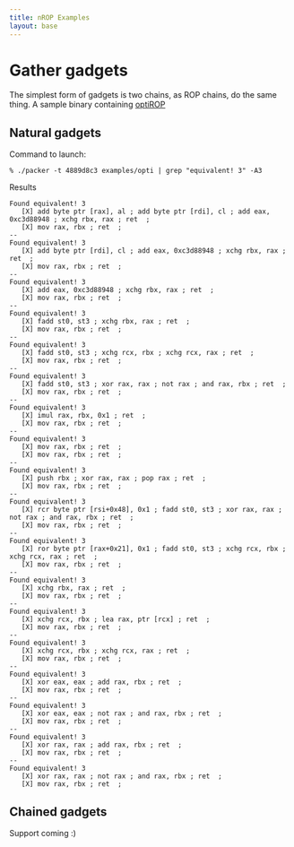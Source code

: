 ```yaml
---
title: nROP Examples
layout: base
---
```


# Gather gadgets

The simplest form of gadgets is two chains, as ROP chains, do the same thing. A sample binary containing [optiROP](https://media.blackhat.com/us-13/US-13-Quynh-OptiROP-Hunting-for-ROP-Gadgets-in-Style-Slides.pdf)

## Natural gadgets

Command to launch:

    % ./packer -t 4889d8c3 examples/opti | grep "equivalent! 3" -A3

Results

    Found equivalent! 3
       [X] add byte ptr [rax], al ; add byte ptr [rdi], cl ; add eax, 0xc3d88948 ; xchg rbx, rax ; ret  ;
       [X] mov rax, rbx ; ret  ;
    --
    Found equivalent! 3
       [X] add byte ptr [rdi], cl ; add eax, 0xc3d88948 ; xchg rbx, rax ; ret  ;
       [X] mov rax, rbx ; ret  ;
    --
    Found equivalent! 3
       [X] add eax, 0xc3d88948 ; xchg rbx, rax ; ret  ;
       [X] mov rax, rbx ; ret  ;
    --
    Found equivalent! 3
       [X] fadd st0, st3 ; xchg rbx, rax ; ret  ;
       [X] mov rax, rbx ; ret  ;
    --
    Found equivalent! 3
       [X] fadd st0, st3 ; xchg rcx, rbx ; xchg rcx, rax ; ret  ;
       [X] mov rax, rbx ; ret  ;
    --
    Found equivalent! 3
       [X] fadd st0, st3 ; xor rax, rax ; not rax ; and rax, rbx ; ret  ;
       [X] mov rax, rbx ; ret  ;
    --
    Found equivalent! 3
       [X] imul rax, rbx, 0x1 ; ret  ;
       [X] mov rax, rbx ; ret  ;
    --
    Found equivalent! 3
       [X] mov rax, rbx ; ret  ;
       [X] mov rax, rbx ; ret  ;
    --
    Found equivalent! 3
       [X] push rbx ; xor rax, rax ; pop rax ; ret  ;
       [X] mov rax, rbx ; ret  ;
    --
    Found equivalent! 3
       [X] rcr byte ptr [rsi+0x48], 0x1 ; fadd st0, st3 ; xor rax, rax ; not rax ; and rax, rbx ; ret  ;
       [X] mov rax, rbx ; ret  ;
    --
    Found equivalent! 3
       [X] ror byte ptr [rax+0x21], 0x1 ; fadd st0, st3 ; xchg rcx, rbx ; xchg rcx, rax ; ret  ;
       [X] mov rax, rbx ; ret  ;
    --
    Found equivalent! 3
       [X] xchg rbx, rax ; ret  ;
       [X] mov rax, rbx ; ret  ;
    --
    Found equivalent! 3
       [X] xchg rcx, rbx ; lea rax, ptr [rcx] ; ret  ;
       [X] mov rax, rbx ; ret  ;
    --
    Found equivalent! 3
       [X] xchg rcx, rbx ; xchg rcx, rax ; ret  ;
       [X] mov rax, rbx ; ret  ;
    --
    Found equivalent! 3
       [X] xor eax, eax ; add rax, rbx ; ret  ;
       [X] mov rax, rbx ; ret  ;
    --
    Found equivalent! 3
       [X] xor eax, eax ; not rax ; and rax, rbx ; ret  ;
       [X] mov rax, rbx ; ret  ;
    --
    Found equivalent! 3
       [X] xor rax, rax ; add rax, rbx ; ret  ;
       [X] mov rax, rbx ; ret  ;
    --
    Found equivalent! 3
       [X] xor rax, rax ; not rax ; and rax, rbx ; ret  ;
       [X] mov rax, rbx ; ret  ;


## Chained gadgets

Support coming :)
